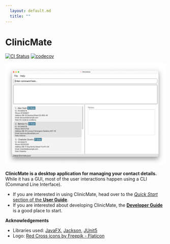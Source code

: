 ```yaml
---
  layout: default.md
  title: ""
---
```


# ClinicMate

[![CI Status](https://github.com/AY2324S2-CS2103T-F14-2/tp/workflows/Java%20CI/badge.svg)](https://github.com/AY2324S2-CS2103T-F14-2/tp/actions)
[![codecov](https://codecov.io/gh/AY2324S2-CS2103T-F14-2/tp/branch/master/graph/badge.svg)](https://codecov.io/gh/AY2324S2-CS2103T-F14-2/tp)

![Ui](images/Ui.png)

**ClinicMate is a desktop application for managing your contact details.** While it has a GUI, most of the user interactions happen using a CLI (Command Line Interface).

* If you are interested in using ClinicMate, head over to the [_Quick Start_ section of the **User Guide**](UserGuide.html#quick-start).
* If you are interested about developing ClinicMate, the [**Developer Guide**](DeveloperGuide.html) is a good place to start.


**Acknowledgements**

* Libraries used: [JavaFX](https://openjfx.io/), [Jackson](https://github.com/FasterXML/jackson), [JUnit5](https://github.com/junit-team/junit5)
* Logo: [Red Cross icons by Freepik - Flaticon](https://www.flaticon.com/free-icons/red-cross)

